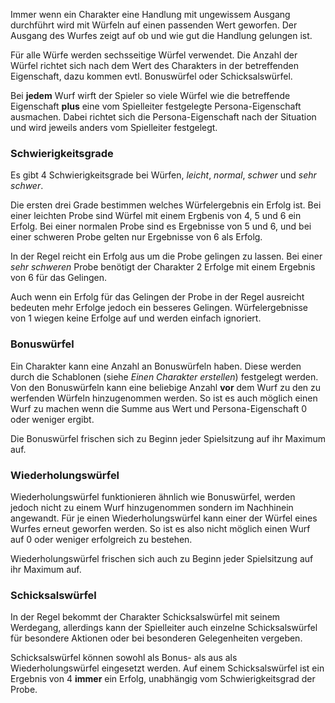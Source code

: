 Immer wenn ein Charakter eine Handlung mit ungewissem Ausgang durchführt wird mit Würfeln auf einen passenden Wert geworfen. Der Ausgang des Wurfes zeigt auf ob und wie gut die Handlung gelungen ist.

Für alle Würfe werden sechsseitige Würfel verwendet. Die Anzahl der Würfel richtet sich nach dem Wert des Charakters in der betreffenden Eigenschaft, dazu kommen evtl. Bonuswürfel oder Schicksalswürfel. 

Bei **jedem** Wurf wirft der Spieler so viele Würfel wie die betreffende Eigenschaft **plus** eine vom Spielleiter festgelegte Persona-Eigenschaft ausmachen. Dabei richtet sich die Persona-Eigenschaft nach der Situation und wird jeweils anders vom Spielleiter festgelegt. 

### Schwierigkeitsgrade

Es gibt 4 Schwierigkeitsgrade bei Würfen, *leicht*, *normal*, *schwer* und *sehr schwer*.

Die ersten drei Grade bestimmen welches Würfelergebnis ein Erfolg ist. Bei einer leichten Probe sind Würfel mit einem Ergbenis von 4, 5 und 6 ein Erfolg. Bei einer normalen Probe sind es Ergebnisse von 5 und 6, und bei einer schweren Probe gelten nur Ergebnisse von 6 als Erfolg. 

In der Regel reicht ein Erfolg aus um die Probe gelingen zu lassen. Bei einer *sehr schweren* Probe benötigt der Charakter 2 Erfolge mit einem Ergebnis von 6 für das Gelingen.

Auch wenn ein Erfolg für das Gelingen der Probe in der Regel ausreicht bedeuten mehr Erfolge jedoch ein besseres Gelingen. Würfelergebnisse von 1 wiegen keine Erfolge auf und werden einfach ignoriert.

### Bonuswürfel

Ein Charakter kann eine Anzahl an Bonuswürfeln haben. Diese werden durch die Schablonen (siehe *Einen Charakter erstellen*) festgelegt werden. Von den Bonuswürfeln kann eine beliebige Anzahl **vor** dem Wurf zu den zu werfenden Würfeln hinzugenommen werden. So ist es auch möglich einen Wurf zu machen wenn die Summe aus Wert und Persona-Eigenschaft 0 oder weniger ergibt.

Die Bonuswürfel frischen sich zu Beginn jeder Spielsitzung auf ihr Maximum auf. 

### Wiederholungswürfel

Wiederholungswürfel funktionieren ähnlich wie Bonuswürfel, werden jedoch nicht zu einem Wurf hinzugenommen sondern im Nachhinein angewandt. Für je einen Wiederholungswürfel kann einer der Würfel eines Wurfes erneut geworfen werden. So ist es also nicht möglich einen Wurf auf 0 oder weniger erfolgreich zu bestehen.

Wiederholungswürfel frischen sich auch zu Beginn jeder Spielsitzung auf ihr Maximum auf.

### Schicksalswürfel

In der Regel bekommt der Charakter Schicksalswürfel mit seinem Werdegang, allerdings kann der Spielleiter auch einzelne Schicksalswürfel für besondere Aktionen oder bei besonderen Gelegenheiten vergeben.

Schicksalswürfel können sowohl als Bonus- als aus als Wiederholungswürfel eingesetzt werden. Auf einem Schicksalswürfel ist ein Ergebnis von 4 **immer** ein Erfolg, unabhängig vom Schwierigkeitsgrad der Probe.
